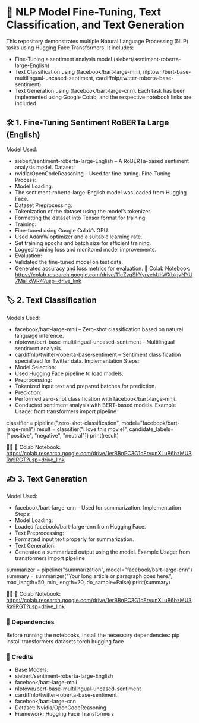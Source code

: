 

# 🚀 NLP Model Fine-Tuning, Text Classification, and Text Generation

This repository demonstrates multiple Natural Language Processing (NLP) tasks using Hugging Face Transformers. It includes:
- Fine-Tuning a sentiment analysis model (siebert/sentiment-roberta-large-English).
- Text Classification using (facebook/bart-large-mnli, nlptown/bert-base-multilingual-uncased-sentiment, cardiffnlp/twitter-roberta-base-sentiment).
- Text Generation using (facebook/bart-large-cnn).
Each task has been implemented using Google Colab, and the respective notebook links are included.

## 🛠️ 1. Fine-Tuning Sentiment RoBERTa Large (English)
Model Used:
- siebert/sentiment-roberta-large-English – A RoBERTa-based sentiment analysis model.
Dataset:
- nvidia/OpenCodeReasoning – Used for fine-tuning.
Fine-Tuning Process:
- Model Loading:
- The sentiment-roberta-large-English model was loaded from Hugging Face.
- Dataset Preprocessing:
- Tokenization of the dataset using the model’s tokenizer.
- Formatting the dataset into Tensor format for training.
- Training:
- Fine-tuned using  Google Colab’s GPU.
- Used AdamW optimizer and a suitable learning rate.
- Set training epochs and batch size for efficient training.
- Logged training loss and monitored model improvements.
- Evaluation:
- Validated the fine-tuned model on test data.
- Generated accuracy and loss metrics for evaluation.
🔗 Colab Notebook: https://colab.research.google.com/drive/11cZyqShYyryehUhWXbkjvNYU7MaTxWR4?usp=drive_link

## 🏷️ 2. Text Classification
Models Used:
- facebook/bart-large-mnli – Zero-shot classification based on natural language inference.
- nlptown/bert-base-multilingual-uncased-sentiment – Multilingual sentiment analysis.
- cardiffnlp/twitter-roberta-base-sentiment – Sentiment classification specialized for Twitter data.
Implementation Steps:
- Model Selection:
- Used Hugging Face pipeline to load models.
- Preprocessing:
- Tokenized input text and prepared batches for prediction.
- Prediction:
- Performed zero-shot classification with facebook/bart-large-mnli.
- Conducted sentiment analysis with BERT-based models.
Example Usage:
from transformers import pipeline

classifier = pipeline("zero-shot-classification", model="facebook/bart-large-mnli")
result = classifier("I love this movie!", candidate_labels=["positive", "negative", "neutral"])
print(result)


🔗 Colab Notebook: https://colab.research.google.com/drive/1erBBnPC3G1oErvunXLuB6bzMU3Ra9RGT?usp=drive_link

## ✍️ 3. Text Generation
Model Used:
- facebook/bart-large-cnn – Used for summarization.
Implementation Steps:
- Model Loading:
- Loaded facebook/bart-large-cnn from Hugging Face.
- Text Preprocessing:
- Formatted input text properly for summarization.
- Text Generation:
- Generated a summarized output using the model.
Example Usage:
from transformers import pipeline

summarizer = pipeline("summarization", model="facebook/bart-large-cnn")
summary = summarizer("Your long article or paragraph goes here.", max_length=50, min_length=20, do_sample=False)
print(summary)


🔗 Colab Notebook: https://colab.research.google.com/drive/1erBBnPC3G1oErvunXLuB6bzMU3Ra9RGT?usp=drive_link

### 🔧 Dependencies
Before running the notebooks, install the necessary dependencies:
pip install transformers datasets torch hugging face



### 📌 Credits
- Base Models:
- siebert/sentiment-roberta-large-English
- facebook/bart-large-mnli
- nlptown/bert-base-multilingual-uncased-sentiment
- cardiffnlp/twitter-roberta-base-sentiment
- facebook/bart-large-cnn
- Dataset: Nvidia/OpenCodeReasoning
- Framework: Hugging Face Transformers


